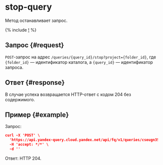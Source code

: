 # stop-query

Метод останавливает запрос.

{% include [!](../../_includes/api-common.md) %}

## Запрос {#request}

`POST`-запрос на адрес `/queries/{query_id}/stop?project={folder_id}`, где `{folder_id}` — идентификатор каталога, а `{query_id}` — идентификатор запроса.

## Ответ {#response}

В случае успеха возвращается HTTP-ответ с кодом 204 без содержимого.

## Пример {#example}

Запрос:

```json
curl -X 'POST' \
  'https://api.yandex-query.cloud.yandex.net/api/fq/v1/queries/cseugn35bc3r********/stop?project=b1gaue5b382m********' \
  -H 'accept: */*' \
  -d ''
```

Ответ: HTTP 204.

